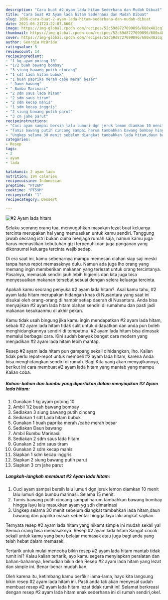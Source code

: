 ```yaml
---
description: "Cara buat #2 Ayam lada hitam Sederhana dan Mudah Dibuat"
title: "Cara buat #2 Ayam lada hitam Sederhana dan Mudah Dibuat"
slug: 1096-cara-buat-2-ayam-lada-hitam-sederhana-dan-mudah-dibuat
date: 2021-06-21T23:22:07.660Z
image: https://img-global.cpcdn.com/recipes/52c59d8727099896/680x482cq70/2-ayam-lada-hitam-foto-resep-utama.jpg
thumbnail: https://img-global.cpcdn.com/recipes/52c59d8727099896/680x482cq70/2-ayam-lada-hitam-foto-resep-utama.jpg
cover: https://img-global.cpcdn.com/recipes/52c59d8727099896/680x482cq70/2-ayam-lada-hitam-foto-resep-utama.jpg
author: Georgia McBride
ratingvalue: 5
reviewcount: 14
recipeingredient:
- "1 kg ayam potong 10"
- "1/2 buah bawang bombay"
- "3 siung bawang putih cincang"
- "1 sdt Lada hitam bubuk"
- "1 buah paprika merah cabe merah besar"
- " Daun bawang"
- " Bumbu Marinasi"
- "2 sdm saus lada hitam"
- "2 sdm saus tiram"
- "2 sdm kecap manis"
- "1 sdm kecap inggris"
- "2 siung bawang putih parut"
- "3 cm jahe parut"
recipeinstructions:
- "Cuci ayam sampai bersih lalu lumuri dgn jeruk lemon diamkan 10 menit lalu lumuri dgn bumbu marinasi. Selama 15 menit."
- "Tumis bawang putih cincang sampai harum tambahkan bawang bombay hingga layu lalu masukkan ayam yg sdh dimarinasi"
- "Ungkep selama 30 menit sebelum diangkat tambahkan lada hitam,daun bawang dan paprika masak sebentar hingga layu lalu angkat sajikan."
categories:
- Resep
tags:
- 2
- ayam
- lada

katakunci: 2 ayam lada 
nutrition: 194 calories
recipecuisine: Indonesian
preptime: "PT26M"
cooktime: "PT59M"
recipeyield: "1"
recipecategory: Dessert

---
```



![#2 Ayam lada hitam](https://img-global.cpcdn.com/recipes/52c59d8727099896/680x482cq70/2-ayam-lada-hitam-foto-resep-utama.jpg)

Selaku seorang orang tua, menyuguhkan masakan lezat buat keluarga tercinta merupakan hal yang memuaskan untuk kamu sendiri. Tanggung jawab seorang istri bukan cuma menjaga rumah saja, namun kamu juga harus memastikan kebutuhan gizi terpenuhi dan juga panganan yang dikonsumsi keluarga tercinta wajib sedap.

Di era  saat ini, kamu sebenarnya mampu memesan olahan siap saji meski tanpa harus repot memasaknya dulu. Namun ada juga lho orang yang memang ingin memberikan makanan yang terlezat untuk orang tercintanya. Pasalnya, memasak sendiri jauh lebih higienis dan kita juga bisa menyesuaikan makanan tersebut sesuai dengan selera keluarga tercinta. 



Apakah kamu seorang penyuka #2 ayam lada hitam?. Asal kamu tahu, #2 ayam lada hitam merupakan hidangan khas di Nusantara yang saat ini disukai oleh orang-orang di hampir setiap daerah di Nusantara. Anda bisa menyajikan #2 ayam lada hitam olahan sendiri di rumahmu dan pasti jadi makanan kesukaanmu di akhir pekan.

Kamu tidak usah bingung jika kamu ingin mendapatkan #2 ayam lada hitam, sebab #2 ayam lada hitam tidak sulit untuk didapatkan dan anda pun boleh menghidangkannya sendiri di tempatmu. #2 ayam lada hitam bisa dimasak memalui berbagai cara. Kini sudah banyak banget cara modern yang menjadikan #2 ayam lada hitam lebih mantap.

Resep #2 ayam lada hitam pun gampang sekali dihidangkan, lho. Kalian tidak perlu repot-repot untuk membeli #2 ayam lada hitam, karena Anda bisa menghidangkan sendiri di rumah. Bagi Kita yang akan menyajikannya, berikut ini cara membuat #2 ayam lada hitam yang mantab yang mampu Kalian coba.

<!--inarticleads1-->

##### Bahan-bahan dan bumbu yang diperlukan dalam menyiapkan #2 Ayam lada hitam:

1. Gunakan 1 kg ayam potong 10
1. Ambil 1/2 buah bawang bombay
1. Sediakan 3 siung bawang putih cincang
1. Sediakan 1 sdt Lada hitam bubuk
1. Gunakan 1 buah paprika merah /cabe merah besar
1. Sediakan  Daun bawang
1. Ambil  Bumbu Marinasi:
1. Sediakan 2 sdm saus lada hitam
1. Gunakan 2 sdm saus tiram
1. Gunakan 2 sdm kecap manis
1. Siapkan 1 sdm kecap inggris
1. Siapkan 2 siung bawang putih parut
1. Siapkan 3 cm jahe parut




<!--inarticleads2-->

##### Langkah-langkah membuat #2 Ayam lada hitam:

1. Cuci ayam sampai bersih lalu lumuri dgn jeruk lemon diamkan 10 menit lalu lumuri dgn bumbu marinasi. Selama 15 menit.
1. Tumis bawang putih cincang sampai harum tambahkan bawang bombay hingga layu lalu masukkan ayam yg sdh dimarinasi
1. Ungkep selama 30 menit sebelum diangkat tambahkan lada hitam,daun bawang dan paprika masak sebentar hingga layu lalu angkat sajikan.




Ternyata resep #2 ayam lada hitam yang nikamt simple ini mudah sekali ya! Semua orang bisa memasaknya. Resep #2 ayam lada hitam Sangat cocok sekali untuk kamu yang baru belajar memasak atau juga bagi anda yang telah hebat dalam memasak.

Tertarik untuk mulai mencoba bikin resep #2 ayam lada hitam mantab tidak rumit ini? Kalau kalian tertarik, ayo kamu segera menyiapkan peralatan dan bahan-bahannya, kemudian bikin deh Resep #2 ayam lada hitam yang lezat dan simple ini. Benar-benar mudah kan. 

Oleh karena itu, ketimbang kamu berfikir lama-lama, hayo kita langsung bikin resep #2 ayam lada hitam ini. Pasti anda tak akan menyesal sudah membuat resep #2 ayam lada hitam lezat tidak rumit ini! Selamat berkreasi dengan resep #2 ayam lada hitam enak sederhana ini di rumah sendiri,oke!.

